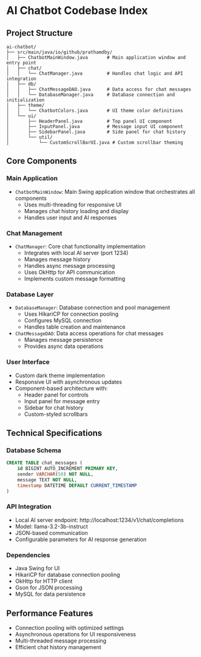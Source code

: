 # AI Chatbot Codebase Index

## Project Structure

```
ai-chatbot/
├── src/main/java/io/github/prathamdby/
│   ├── ChatbotMainWindow.java       # Main application window and entry point
│   ├── chat/
│   │   └── ChatManager.java         # Handles chat logic and API integration
│   ├── db/
│   │   ├── ChatMessageDAO.java      # Data access for chat messages
│   │   └── DatabaseManager.java     # Database connection and initialization
│   ├── theme/
│   │   └── ChatbotColors.java       # UI theme color definitions
│   └── ui/
│       ├── HeaderPanel.java         # Top panel UI component
│       ├── InputPanel.java          # Message input UI component
│       ├── SidebarPanel.java        # Side panel for chat history
│       └── util/
│           └── CustomScrollBarUI.java # Custom scrollbar theming
```

## Core Components

### Main Application
- `ChatbotMainWindow`: Main Swing application window that orchestrates all components
  - Uses multi-threading for responsive UI
  - Manages chat history loading and display
  - Handles user input and AI responses

### Chat Management
- `ChatManager`: Core chat functionality implementation
  - Integrates with local AI server (port 1234)
  - Manages message history
  - Handles async message processing
  - Uses OkHttp for API communication
  - Implements custom message formatting

### Database Layer
- `DatabaseManager`: Database connection and pool management
  - Uses HikariCP for connection pooling
  - Configures MySQL connection
  - Handles table creation and maintenance
- `ChatMessageDAO`: Data access operations for chat messages
  - Manages message persistence
  - Provides async data operations

### User Interface
- Custom dark theme implementation
- Responsive UI with asynchronous updates
- Component-based architecture with:
  - Header panel for controls
  - Input panel for message entry
  - Sidebar for chat history
  - Custom-styled scrollbars

## Technical Specifications

### Database Schema
```sql
CREATE TABLE chat_messages (
    id BIGINT AUTO_INCREMENT PRIMARY KEY,
    sender VARCHAR(50) NOT NULL,
    message TEXT NOT NULL,
    timestamp DATETIME DEFAULT CURRENT_TIMESTAMP
)
```

### API Integration
- Local AI server endpoint: http://localhost:1234/v1/chat/completions
- Model: llama-3.2-3b-instruct
- JSON-based communication
- Configurable parameters for AI response generation

### Dependencies
- Java Swing for UI
- HikariCP for database connection pooling
- OkHttp for HTTP client
- Gson for JSON processing
- MySQL for data persistence

## Performance Features
- Connection pooling with optimized settings
- Asynchronous operations for UI responsiveness
- Multi-threaded message processing
- Efficient chat history management
